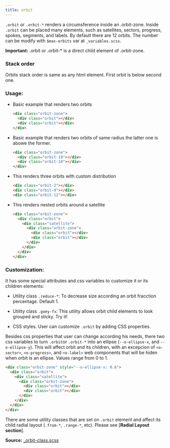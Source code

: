 ```yaml
---
title: orbit 
---
```


`.orbit` or `.orbit-*` renders a circumsference inside an .orbit-zone. Inside `.orbit` can be placed many elements, such as satellites, sectors, progress, spokes, segments, and labels.
By default there are 12 orbits. The number can be modify with `$max-orbits` var at `_variables.scss`.

**Important:** .orbit or .orbit-* is a direct child element of .orbit-zone.

### Stack order
Orbits stack order is same as any html element. First orbit is below second one. 

### Usage: 

- Basic example that renders two orbits
  ```html
  <div class="orbit-zone">
    <div class="orbit"></div>
    <div class="orbit"></div>
  </div>
  ```

- Basic example that renders two orbits of same radius the latter one is abowe the former.
  ```html
  <div class="orbit-zone">
    <div class="orbit-10"></div>
    <div class="orbit-10"></div>
  </div>
  ```

- This renders three orbits with custom distribution
  ```html
  <div class="orbit-2"></div>
  <div class="orbit-9"></div>
  <div class="orbit-12"></div>
  ```

- This renders nested orbits around a satellite
  ```html
  <div class="orbit-zone">
    <div class="orbit">
      <div class="satellite">
        <div class="orbit-zone">
          <div class="orbit"></div>
          <div class="orbit"></div>
        </div>
      </div>
    </div>
  </div>
  ```
  
### Customization:

It has some special attributes and css variables to customize it or its children elements:

  - Utility class `.reduce-*`: To decrease size according an orbit fracction percentage. Default 1.
  - Utility class `.goey-fx`: This utility allows orbit child elements to look grouped and sticky. Try it!

  - CSS styles. User can customize `.orbit` by adding CSS properties.

Besides css properties that user can change according his needs, there two css variables to turn `.orbit`or `.orbit-*` into 
an ellipse (`--o-ellipse-x`, and `--o-ellipse-y`). This will affect orbit and its children, with an excepcion of `<o-sector>`, `<o-progress>`, and `<o-label>` web components that will be hiden when orbit is an ellipse. Values range from 0 to 1.

```html
<div class="orbit-zone" style="--o-ellipse-x: 0.6">
  <div class="orbit">
    <div class="satellite">
      <div class="orbit-zone">
        <div class="orbit"></div>
        <div class="orbit"></div>
      </div>
    </div>
  </div>
</div>
```

There are some utility classes that are set on `.orbit` element and affect its child radial layout (`.from-*`, `.range-*`, etc).  Please see [**Radial Layout section**].



**Source:** [_orbit-class.scss](https://github.com/zumerlab/orbit/blob/main/src/scss/_orbit-class.scss)
